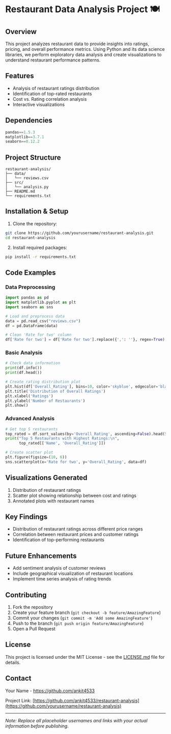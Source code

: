 # Restaurant Data Analysis Project 🍽️

## Overview
This project analyzes restaurant data to provide insights into ratings, pricing, and overall performance metrics. Using Python and its data science libraries, we perform exploratory data analysis and create visualizations to understand restaurant performance patterns.

## Features
- Analysis of restaurant ratings distribution
- Identification of top-rated restaurants
- Cost vs. Rating correlation analysis
- Interactive visualizations

## Dependencies
```python
pandas==1.5.3
matplotlib==3.7.1
seaborn==0.12.2
```

## Project Structure
```
restaurant-analysis/
├── data/
│   └── reviews.csv
├── src/
│   └── analysis.py
├── README.md
└── requirements.txt
```

## Installation & Setup
1. Clone the repository:
```bash
git clone https://github.com/yourusername/restaurant-analysis.git
cd restaurant-analysis
```

2. Install required packages:
```bash
pip install -r requirements.txt
```

## Code Examples

### Data Preprocessing
```python
import pandas as pd
import matplotlib.pyplot as plt
import seaborn as sns

# Load and preprocess data
data = pd.read_csv("reviews.csv")
df = pd.DataFrame(data)

# Clean 'Rate for two' column
df['Rate for two'] = df['Rate for two'].replace({',': ''}, regex=True).astype(float)
```

### Basic Analysis
```python
# Check data information
print(df.info())
print(df.head())

# Create rating distribution plot
plt.hist(df['Overall_Rating'], bins=10, color='skyblue', edgecolor='black')
plt.title('Distribution of Overall Ratings')
plt.xlabel('Ratings')
plt.ylabel('Number of Restaurants')
plt.show()
```

### Advanced Analysis
```python
# Get top 5 restaurants
top_rated = df.sort_values(by='Overall_Rating', ascending=False).head(5)
print("Top 5 Restaurants with Highest Ratings:\n", 
      top_rated[['Name', 'Overall_Rating']])

# Create scatter plot
plt.figure(figsize=(10, 6))
sns.scatterplot(x='Rate for two', y='Overall_Rating', data=df)
```

## Visualizations Generated
1. Distribution of restaurant ratings
2. Scatter plot showing relationship between cost and ratings
3. Annotated plots with restaurant names

## Key Findings
- Distribution of restaurant ratings across different price ranges
- Correlation between restaurant prices and customer ratings
- Identification of top-performing restaurants

## Future Enhancements
- Add sentiment analysis of customer reviews
- Include geographical visualization of restaurant locations
- Implement time series analysis of rating trends

## Contributing
1. Fork the repository
2. Create your feature branch (`git checkout -b feature/AmazingFeature`)
3. Commit your changes (`git commit -m 'Add some AmazingFeature'`)
4. Push to the branch (`git push origin feature/AmazingFeature`)
5. Open a Pull Request

## License
This project is licensed under the MIT License - see the [LICENSE.md](LICENSE.md) file for details.

## Contact
Your Name - https://github.com/ankit4533

Project Link: [https://github.com/ankit4533/restaurant-analysis](https://github.com/yourusername/restaurant-analysis)

---
*Note: Replace all placeholder usernames and links with your actual information before publishing.*

